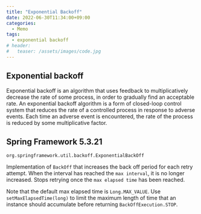 ```yaml
---
title: "Exponential Backoff"
date: 2022-06-30T11:34:00+09:00
categories:
  - Memo
tags:
  - exponential backoff
# header:
#   teaser: /assets/images/code.jpg
---
```


## Exponential backoff

Exponential backoff is an algorithm that uses feedback to multiplicatively decrease the rate of some process, in order to gradually find an acceptable rate. An exponential backoff algorithm is a form of closed-loop control system that reduces the rate of a controlled process in response to adverse events. Each time an adverse event is encountered, the rate of the process is reduced by some multiplicative factor. 

## Spring Framework 5.3.21

`org.springframework.util.backoff.ExponentialBackOff`

Implementation of `BackOff` that increases the back off period for each retry attempt. When the interval has reached the `max interval`, it is no longer increased. Stops retrying once the `max elapsed time` has been reached.

Note that the default max elapsed time is `Long.MAX_VALUE`. Use `setMaxElapsedTime(long)` to limit the maximum length of time that an instance should accumulate before returning `BackOffExecution.STOP`.